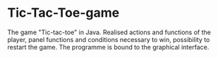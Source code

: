# Tic-Tac-Toe-game
The game "Tic-tac-toe" in Java. Realised actions and functions of the player, panel functions and conditions necessary to win, possibility to restart the game. The programme is bound to the graphical interface.
